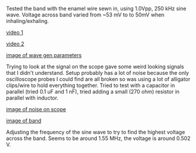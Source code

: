 Tested the band with the enamel wire sewn in, using 1.0Vpp, 250 kHz sine wave. 
Voltage across band varied from ~53 mV to to 50mV when inhaling/exhaling. 

[video 1](assets\IMG_4922.mov)

[video 2](assets\IMG_4924.mov)

[image of wave gen parameters](assets\IMG_4925.jpg)

Trying to look at the signal on the scope gave some weird looking signals that I didn't understand. Setup probably has a lot of noise because the only oscilloscope probes I could find are all broken so was using a lot of alligator clips/wire to hold everything together. Tried to test with a capacitor in parallel (tried 0.1 uF and 1 nF), tried adding a small (270 ohm) resistor in parallel with inductor. 

[image of noise on scope](assets\IMG_4917.jpg)

[image of band](assets\IMG_4918.jpg)

Adjusting the frequency of the sine wave to try to find the highest voltage across the band. Seems to be around 1.55 MHz, the voltage is around 0.502 V. 

